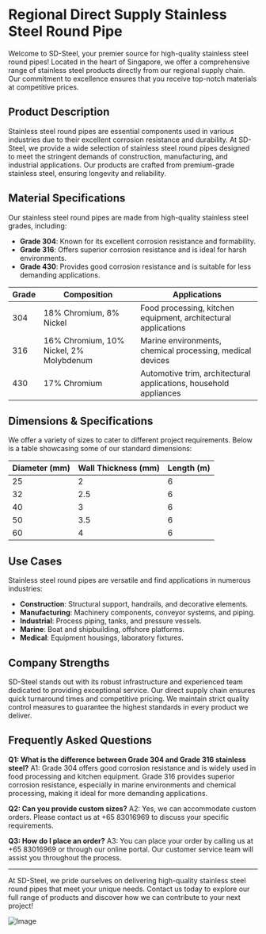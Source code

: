 # Regional Direct Supply Stainless Steel Round Pipe

Welcome to SD-Steel, your premier source for high-quality stainless steel round pipes! Located in the heart of Singapore, we offer a comprehensive range of stainless steel products directly from our regional supply chain. Our commitment to excellence ensures that you receive top-notch materials at competitive prices.

## Product Description

Stainless steel round pipes are essential components used in various industries due to their excellent corrosion resistance and durability. At SD-Steel, we provide a wide selection of stainless steel round pipes designed to meet the stringent demands of construction, manufacturing, and industrial applications. Our products are crafted from premium-grade stainless steel, ensuring longevity and reliability.

## Material Specifications

Our stainless steel round pipes are made from high-quality stainless steel grades, including:

- **Grade 304**: Known for its excellent corrosion resistance and formability.
- **Grade 316**: Offers superior corrosion resistance and is ideal for harsh environments.
- **Grade 430**: Provides good corrosion resistance and is suitable for less demanding applications.

| Grade | Composition | Applications |
|-------|-------------|--------------|
| 304   | 18% Chromium, 8% Nickel | Food processing, kitchen equipment, architectural applications |
| 316   | 16% Chromium, 10% Nickel, 2% Molybdenum | Marine environments, chemical processing, medical devices |
| 430   | 17% Chromium | Automotive trim, architectural applications, household appliances |

## Dimensions & Specifications

We offer a variety of sizes to cater to different project requirements. Below is a table showcasing some of our standard dimensions:

| Diameter (mm) | Wall Thickness (mm) | Length (m) |
|---------------|---------------------|------------|
| 25            | 2                   | 6          |
| 32            | 2.5                 | 6          |
| 40            | 3                   | 6          |
| 50            | 3.5                 | 6          |
| 60            | 4                   | 6          |

## Use Cases

Stainless steel round pipes are versatile and find applications in numerous industries:

- **Construction**: Structural support, handrails, and decorative elements.
- **Manufacturing**: Machinery components, conveyor systems, and piping.
- **Industrial**: Process piping, tanks, and pressure vessels.
- **Marine**: Boat and shipbuilding, offshore platforms.
- **Medical**: Equipment housings, laboratory fixtures.

## Company Strengths

SD-Steel stands out with its robust infrastructure and experienced team dedicated to providing exceptional service. Our direct supply chain ensures quick turnaround times and competitive pricing. We maintain strict quality control measures to guarantee the highest standards in every product we deliver.

## Frequently Asked Questions

**Q1: What is the difference between Grade 304 and Grade 316 stainless steel?**
A1: Grade 304 offers good corrosion resistance and is widely used in food processing and kitchen equipment. Grade 316 provides superior corrosion resistance, especially in marine environments and chemical processing, making it ideal for more demanding applications.

**Q2: Can you provide custom sizes?**
A2: Yes, we can accommodate custom orders. Please contact us at +65 83016969 to discuss your specific requirements.

**Q3: How do I place an order?**
A3: You can place your order by calling us at +65 83016969 or through our online portal. Our customer service team will assist you throughout the process.

---

At SD-Steel, we pride ourselves on delivering high-quality stainless steel round pipes that meet your unique needs. Contact us today to explore our full range of products and discover how we can contribute to your next project!

![Image](https://github.com/user-attachments/assets/2567258e-e124-4816-932d-1809bd27ef0b)